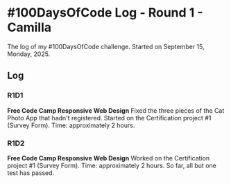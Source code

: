 # #100DaysOfCode Log - Round 1 - Camilla

The log of my #100DaysOfCode challenge. Started on September 15, Monday, 2025.

## Log

### R1D1 
**Free Code Camp Responsive Web Design**
Fixed the three pieces of the Cat Photo App that hadn't registered. Started on the Certification project #1 (Survey Form). Time: approximately 2 hours.

### R1D2
**Free Code Camp Responsive Web Design**
Worked on the Certification project #1 (Survey Form). Time: approximately 2 hours. So far, all but one test has passed.
